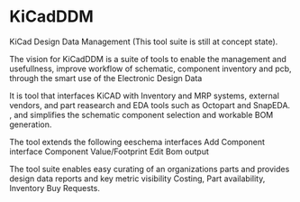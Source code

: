 # KiCadDDM
KiCad Design Data Management (This tool suite is still at concept state). 



The vision for KiCadDDM is a suite of tools to enable the management and usefullness, improve workflow of schematic, component inventory  and pcb, through the smart use of the Electronic Design Data

It is  tool that interfaces KiCAD with Inventory and MRP systems, external vendors, and part reasearch and EDA tools such as Octopart and SnapEDA. , and simplifies the schematic component selection and workable BOM generation.

The tool extends the following eeschema interfaces
  Add Component interface
  Component Value/Footprint Edit
  Bom output
 
 The tool suite enables easy curating of an organizations parts and provides design data reports and key metric visibility
 Costing, Part availability, Inventory Buy Requests.
